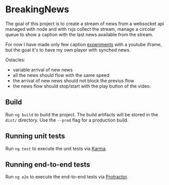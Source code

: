 # BreakingNews

The goal of this project is to create a stream of news from a websocket api managed with node and with rxjs collect the stream, manage a circolar queue to show a caption with the last news available from the stream.

For now I have made only few caption [experiments](https://lichfolky.github.io/node/rxjs/videos/2021/02/20/breaking-news.html
) with a youtube iframe,
but the goal it's to have my own player with synched news.

Ostacles: 
+ variable arrival of new news
+ all the news should flow with the same speed
+ the arrival of new news should not block the previus flow
+ the news flow should stop/start with the play button of the video.

## Build

Run `ng build` to build the project. The build artifacts will be stored in the `dist/` directory. Use the `--prod` flag for a production build.

## Running unit tests

Run `ng test` to execute the unit tests via [Karma](https://karma-runner.github.io).

## Running end-to-end tests

Run `ng e2e` to execute the end-to-end tests via [Protractor](http://www.protractortest.org/).
